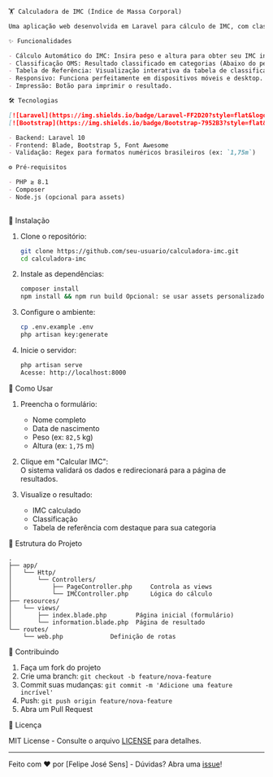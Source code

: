```markdown
🏋️ Calculadora de IMC (Índice de Massa Corporal)

Uma aplicação web desenvolvida em Laravel para cálculo de IMC, com classificação automática seguindo os padrões da OMS. 

✨ Funcionalidades

- Cálculo Automático do IMC: Insira peso e altura para obter seu IMC instantaneamente.
- Classificação OMS: Resultado classificado em categorias (Abaixo do peso, Obesidade grau 3, etc.).
- Tabela de Referência: Visualização interativa da tabela de classificação da OMS.
- Responsivo: Funciona perfeitamente em dispositivos móveis e desktop.
- Impressão: Botão para imprimir o resultado.

🛠️ Tecnologias

[![Laravel](https://img.shields.io/badge/Laravel-FF2D20?style=flat&logo=laravel&logoColor=white)](https://laravel.com)
[![Bootstrap](https://img.shields.io/badge/Bootstrap-7952B3?style=flat&logo=bootstrap&logoColor=white)](https://getbootstrap.com)

- Backend: Laravel 10
- Frontend: Blade, Bootstrap 5, Font Awesome
- Validação: Regex para formatos numéricos brasileiros (ex: `1,75m`)

⚙️ Pré-requisitos

- PHP ≥ 8.1
- Composer
- Node.js (opcional para assets)
  
  ```
🚀 Instalação

1. Clone o repositório:
   ```bash
   git clone https://github.com/seu-usuario/calculadora-imc.git
   cd calculadora-imc
   ```

2. Instale as dependências:
   ```bash
   composer install
   npm install && npm run build Opcional: se usar assets personalizados
   ```

3. Configure o ambiente:
   ```bash
   cp .env.example .env
   php artisan key:generate
   ```

4. Inicie o servidor:
   ```bash
   php artisan serve
   Acesse: http://localhost:8000
   ```


📝 Como Usar

1. Preencha o formulário:
   - Nome completo
   - Data de nascimento
   - Peso (ex: `82,5` kg)
   - Altura (ex: `1,75` m)

2. Clique em "Calcular IMC":  
   O sistema validará os dados e redirecionará para a página de resultados.

3. Visualize o resultado:  
   - IMC calculado
   - Classificação
   - Tabela de referência com destaque para sua categoria

🎨 Estrutura do Projeto

```
.
├── app/
│   └── Http/
│       └── Controllers/
│           ├── PageController.php     Controla as views
│           └── IMCController.php      Lógica do cálculo
├── resources/
│   └── views/
│       ├── index.blade.php        Página inicial (formulário)
│       └── information.blade.php  Página de resultado
└── routes/
    └── web.php             Definição de rotas
```

🤝 Contribuindo

1. Faça um fork do projeto
2. Crie uma branch: `git checkout -b feature/nova-feature`
3. Commit suas mudanças: `git commit -m 'Adicione uma feature incrível'`
4. Push: `git push origin feature/nova-feature`
5. Abra um Pull Request

📄 Licença

MIT License - Consulte o arquivo [LICENSE](LICENSE) para detalhes.

---

Feito com ❤️ por [Felipe José Sens] - Dúvidas? Abra uma [issue](https://github.com/seu-usuario/calculadora-imc/issues)!
